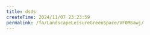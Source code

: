 ```yaml
---
title: dsds
createTime: 2024/11/07 23:23:59
permalink: /fa/LandscapeLeisureGreenSpace/VF0MSawj/
---
```

